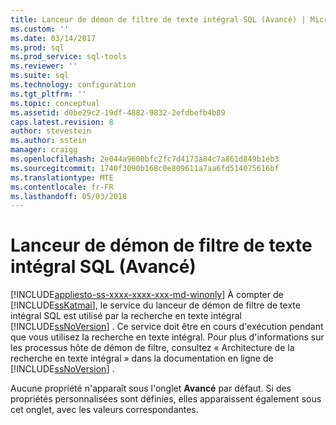 ```yaml
---
title: Lanceur de démon de filtre de texte intégral SQL (Avancé) | Microsoft Docs
ms.custom: ''
ms.date: 03/14/2017
ms.prod: sql
ms.prod_service: sql-tools
ms.reviewer: ''
ms.suite: sql
ms.technology: configuration
ms.tgt_pltfrm: ''
ms.topic: conceptual
ms.assetid: d0be29c2-19df-4882-9832-2efdbefb4b89
caps.latest.revision: 8
author: stevestein
ms.author: sstein
manager: craigg
ms.openlocfilehash: 2e044a9600bfc2fc7d4173a84c7a861d849b1eb3
ms.sourcegitcommit: 1740f3090b168c0e809611a7aa6fd514075616bf
ms.translationtype: MTE
ms.contentlocale: fr-FR
ms.lasthandoff: 05/03/2018
---
```

# <a name="sql-full-text-filter-daemon-launcher-advanced"></a>Lanceur de démon de filtre de texte intégral SQL (Avancé)
[!INCLUDE[appliesto-ss-xxxx-xxxx-xxx-md-winonly](../../includes/appliesto-ss-xxxx-xxxx-xxx-md-winonly.md)]
  À compter de [!INCLUDE[ssKatmai](../../includes/sskatmai-md.md)], le service du lanceur de démon de filtre de texte intégral SQL est utilisé par la recherche en texte intégral [!INCLUDE[ssNoVersion](../../includes/ssnoversion-md.md)] . Ce service doit être en cours d'exécution pendant que vous utilisez la recherche en texte intégral. Pour plus d'informations sur les processus hôte de démon de filtre, consultez « Architecture de la recherche en texte intégral » dans la documentation en ligne de [!INCLUDE[ssNoVersion](../../includes/ssnoversion-md.md)] .  
  
 Aucune propriété n'apparaît sous l'onglet **Avancé** par défaut. Si des propriétés personnalisées sont définies, elles apparaissent également sous cet onglet, avec les valeurs correspondantes.  
  
  

